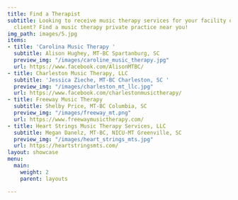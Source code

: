 ```yaml
---
title: Find a Therapist
subtitle: Looking to receive music therapy services for your facility or as an individual
  client? Find a music therapy private practice near you!
img_path: images/5.jpg
items:
- title: 'Carolina Music Therapy '
  subtitle: Alison Hughey, MT-BC Spartanburg, SC
  preview_img: "/images/caroline_music_therapy.jpg"
  url: https://www.facebook.com/AlisonMTBC/
- title: Charleston Music Therapy, LLC
  subtitle: 'Jessica Zieche, MT-BC Charleston, SC '
  preview_img: "/images/charleston_mt_llc.jpg"
  url: https://www.facebook.com/charlestonmusictherapy/
- title: Freeway Music Therapy
  subtitle: Shelby Price, MT-BC Columbia, SC
  preview_img: "/images/freeway_mt.png"
  url: https://www.freewaymusictherapy.com/
- title: Heart Strings Music Therapy Services, LLC
  subtitle: Megan Danelz, MT-BC, NICU-MT Greenville, SC
  preview_img: "/images/heart_strings_mts.jpg"
  url: https://heartstringsmts.com/
layout: showcase
menu:
  main:
    weight: 2
    parent: layouts

---
```

